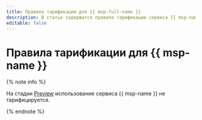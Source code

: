 ```yaml
---
title: Правила тарификации для {{ msp-full-name }}
description: В статье содержатся правила тарификации сервиса {{ msp-name }}.
editable: false
---
```


# Правила тарификации для {{ msp-name }}



{% note info %}

На стадии [Preview](../overview/concepts/launch-stages.md) использование сервиса {{ msp-name }} не тарифицируется.

{% endnote %}
